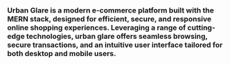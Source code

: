 ### Urban Glare is a modern e-commerce platform built with the MERN stack, designed for efficient, secure, and responsive online shopping experiences. Leveraging a range of cutting-edge technologies, urban glare offers seamless browsing, secure transactions, and an intuitive user interface tailored for both desktop and mobile users.
